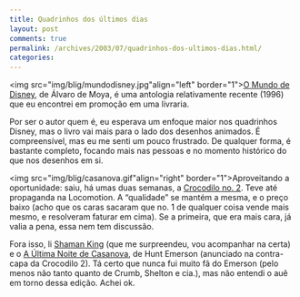 ```yaml
---
title: Quadrinhos dos últimos dias
layout: post
comments: true
permalink: /archives/2003/07/quadrinhos-dos-ultimos-dias.html/
categories:
---
```

<img src="img/blig/mundodisney.jpg"align="left" border="1"><a href="http://www.popmidia.com.br/loja/produtos/mundodisney.htm">O Mundo de Disney</a>, de Álvaro de Moya, é uma antologia relativamente recente (1996) que eu encontrei em promoção em uma livraria.

Por ser o autor quem é, eu esperava um enfoque maior nos quadrinhos Disney, mas o livro vai mais para o lado dos desenhos animados. É compreensível, mas eu me senti um pouco frustrado. De qualquer forma, é bastante completo, focando mais nas pessoas e no momento histórico do que nos desenhos em si.

<img src="img/blig/casanova.gif"align="right" border="1">Aproveitando a oportunidade: saiu, há umas duas semanas, a <a href="http://www.crocodilo.com.br" >Crocodilo no. 2</a>. Teve até propaganda na Locomotion. A &#8220;qualidade&#8221; se mantém a mesma, e o preço baixo (acho que os caras sacaram que no. 1 de qualquer coisa vende mais mesmo, e resolveram faturar em cima). Se a primeira, que era mais cara, já valia a pena, essa nem tem discussão.

Fora isso, li <a href="http://www.omelete.com.br/quadrinhos/news/base\_para\_news.asp?artigo=5862" >Shaman King</a> (que me surpreendeu, vou acompanhar na certa) e o <a href="http://www.universohq.com/quadrinhos/n12102002_05.cfm" >A Última Noite de Casanova</a>, de Hunt Emerson (anunciado na contra-capa da Crocodilo 2). Tá certo que nunca fui muito fã do Emerson (pelo menos não tanto quanto de Crumb, Shelton e cia.), mas não entendi o auê em torno dessa edição. Achei ok.

</tr> </table>



<table width="100"% border=0 cellspacing=0 cellpadding=0>
